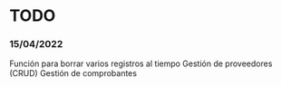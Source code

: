 # TODO
### 15/04/2022
Función para borrar varios registros al tiempo
Gestión de proveedores (CRUD)
Gestión de comprobantes
